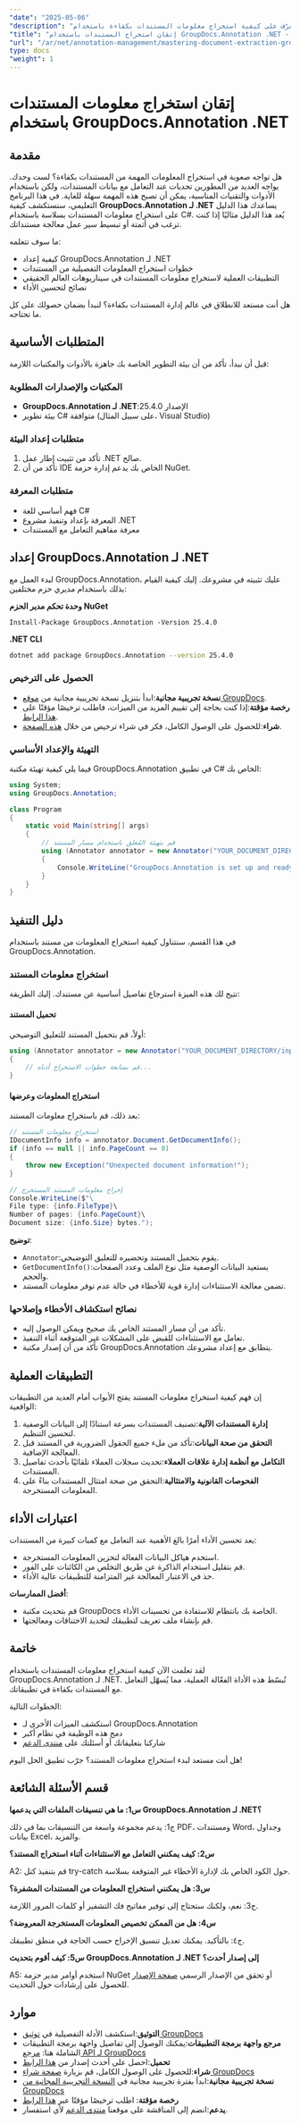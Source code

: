 ```yaml
---
"date": "2025-05-06"
"description": "تعرّف على كيفية استخراج معلومات المستندات بكفاءة باستخدام GroupDocs.Annotation لـ .NET. يغطي هذا الدليل الإعداد والاستخدام والتطبيقات العملية لتحسين سير عمل معالجة المستندات."
"title": "إتقان استخراج المستندات باستخدام GroupDocs.Annotation .NET - دليل شامل للمطورين"
"url": "/ar/net/annotation-management/mastering-document-extraction-groupdocs-annotation-net/"
type: docs
"weight": 1
---
```


# إتقان استخراج معلومات المستندات باستخدام GroupDocs.Annotation .NET

## مقدمة

هل تواجه صعوبة في استخراج المعلومات المهمة من المستندات بكفاءة؟ لست وحدك. يواجه العديد من المطورين تحديات عند التعامل مع بيانات المستندات، ولكن باستخدام الأدوات والتقنيات المناسبة، يمكن أن تصبح هذه المهمة سهلة للغاية. في هذا البرنامج التعليمي، سنستكشف كيفية **GroupDocs.Annotation لـ .NET** يساعدك هذا الدليل على استخراج معلومات المستندات بسلاسة باستخدام C#. يُعد هذا الدليل مثاليًا إذا كنت ترغب في أتمتة أو تبسيط سير عمل معالجة مستنداتك.

ما سوف تتعلمه:
- كيفية إعداد GroupDocs.Annotation لـ .NET
- خطوات استخراج المعلومات التفصيلية من المستندات
- التطبيقات العملية لاستخراج معلومات المستندات في سيناريوهات العالم الحقيقي
- نصائح لتحسين الأداء

هل أنت مستعد للانطلاق في عالم إدارة المستندات بكفاءة؟ لنبدأ بضمان حصولك على كل ما تحتاجه.

## المتطلبات الأساسية

قبل أن نبدأ، تأكد من أن بيئة التطوير الخاصة بك جاهزة بالأدوات والمكتبات اللازمة:

### المكتبات والإصدارات المطلوبة

- **GroupDocs.Annotation لـ .NET**:الإصدار 25.4.0
- بيئة تطوير C# متوافقة (على سبيل المثال، Visual Studio)

### متطلبات إعداد البيئة

1. تأكد من تثبيت إطار عمل .NET صالح.
2. تأكد من أن IDE الخاص بك يدعم إدارة حزمة NuGet.

### متطلبات المعرفة

- فهم أساسي للغة C#
- المعرفة بإعداد وتنفيذ مشروع .NET
- معرفة مفاهيم التعامل مع المستندات

## إعداد GroupDocs.Annotation لـ .NET

لبدء العمل مع GroupDocs.Annotation، عليك تثبيته في مشروعك. إليك كيفية القيام بذلك باستخدام مديري حزم مختلفين:

**وحدة تحكم مدير الحزم NuGet**
```shell
Install-Package GroupDocs.Annotation -Version 25.4.0
```

**\.NET CLI**
```bash
dotnet add package GroupDocs.Annotation --version 25.4.0
```

### الحصول على الترخيص

- **نسخة تجريبية مجانية**:ابدأ بتنزيل نسخة تجريبية مجانية من [موقع GroupDocs](https://releases.groupdocs.com/annotation/net/).
- **رخصة مؤقتة**:إذا كنت بحاجة إلى تقييم المزيد من الميزات، فاطلب ترخيصًا مؤقتًا على [هذا الرابط](https://purchase.groupdocs.com/temporary-license/).
- **شراء**:للحصول على الوصول الكامل، فكر في شراء ترخيص من خلال [هذه الصفحة](https://purchase.groupdocs.com/buy).

### التهيئة والإعداد الأساسي

فيما يلي كيفية تهيئة مكتبة GroupDocs.Annotation في تطبيق C# الخاص بك:

```csharp
using System;
using GroupDocs.Annotation;

class Program
{
    static void Main(string[] args)
    {
        // قم بتهيئة المُعلق باستخدام مسار المستند
        using (Annotator annotator = new Annotator("YOUR_DOCUMENT_DIRECTORY/input.pdf"))
        {
            Console.WriteLine("GroupDocs.Annotation is set up and ready to use.");
        }
    }
}
```

## دليل التنفيذ

في هذا القسم، سنتناول كيفية استخراج المعلومات من مستند باستخدام GroupDocs.Annotation.

### استخراج معلومات المستند

تتيح لك هذه الميزة استرجاع تفاصيل أساسية عن مستندك. إليك الطريقة:

#### تحميل المستند

أولاً، قم بتحميل المستند للتعليق التوضيحي:

```csharp
using (Annotator annotator = new Annotator("YOUR_DOCUMENT_DIRECTORY/input.pdf"))
{
    // قم بمتابعة خطوات الاستخراج أدناه...
}
```

#### استخراج المعلومات وعرضها

بعد ذلك، قم باستخراج معلومات المستند:

```csharp
// استخراج معلومات المستند
IDocumentInfo info = annotator.Document.GetDocumentInfo();
if (info == null || info.PageCount == 0)
{
    throw new Exception("Unexpected document information!");
}

// إخراج معلومات المستند المستخرج
Console.WriteLine($"\
File type: {info.FileType}\
Number of pages: {info.PageCount}\
Document size: {info.Size} bytes.");
```

**توضيح**: 
- `Annotator`:يقوم بتحميل المستند وتحضيره للتعليق التوضيحي.
- `GetDocumentInfo()`:يستعيد البيانات الوصفية مثل نوع الملف وعدد الصفحات والحجم.
- تضمن معالجة الاستثناءات إدارة قوية للأخطاء في حالة عدم توفر معلومات المستند.

### نصائح استكشاف الأخطاء وإصلاحها

- تأكد من أن مسار المستند الخاص بك صحيح ويمكن الوصول إليه.
- تعامل مع الاستثناءات للقبض على المشكلات غير المتوقعة أثناء التنفيذ.
- تأكد من أن إصدار مكتبة GroupDocs.Annotation يتطابق مع إعداد مشروعك.

## التطبيقات العملية

إن فهم كيفية استخراج معلومات المستند يفتح الأبواب أمام العديد من التطبيقات الواقعية:

1. **إدارة المستندات الآلية**:تصنيف المستندات بسرعة استنادًا إلى البيانات الوصفية لتحسين التنظيم.
2. **التحقق من صحة البيانات**:تأكد من ملء جميع الحقول الضرورية في المستند قبل المعالجة الإضافية.
3. **التكامل مع أنظمة إدارة علاقات العملاء**:تحديث سجلات العملاء تلقائيًا بأحدث تفاصيل المستندات.
4. **الفحوصات القانونية والامتثالية**:التحقق من صحة امتثال المستندات بناءً على المعلومات المستخرجة.

## اعتبارات الأداء

يعد تحسين الأداء أمرًا بالغ الأهمية عند التعامل مع كميات كبيرة من المستندات:

- استخدم هياكل البيانات الفعالة لتخزين المعلومات المستخرجة.
- قم بتقليل استخدام الذاكرة عن طريق التخلص من الكائنات على الفور.
- خذ في الاعتبار المعالجة غير المتزامنة للتطبيقات عالية الأداء.

**أفضل الممارسات**:
- قم بتحديث مكتبة GroupDocs الخاصة بك بانتظام للاستفادة من تحسينات الأداء.
- قم بإنشاء ملف تعريف لتطبيقك لتحديد الاختناقات ومعالجتها.

## خاتمة

لقد تعلمت الآن كيفية استخراج معلومات المستندات باستخدام GroupDocs.Annotation لـ .NET. تُبسّط هذه الأداة الفعّالة العملية، مما يُسهّل التعامل مع المستندات بكفاءة في تطبيقاتك.

الخطوات التالية:
- استكشف الميزات الأخرى لـ GroupDocs.Annotation
- دمج هذه الوظيفة في نظام أكبر
- شاركنا بتعليقاتك أو أسئلتك على [منتدى الدعم](https://forum.groupdocs.com/c/annotation/)

هل أنت مستعد لبدء استخراج معلومات المستند؟ جرّب تطبيق الحل اليوم!

## قسم الأسئلة الشائعة

**س1: ما هي تنسيقات الملفات التي يدعمها GroupDocs.Annotation لـ .NET؟**

ج1: يدعم مجموعة واسعة من التنسيقات بما في ذلك PDF، ومستندات Word، وجداول بيانات Excel، والمزيد.

**س2: كيف يمكنني التعامل مع الاستثناءات أثناء استخراج المستند؟**

A2: قم بتنفيذ كتل try-catch حول الكود الخاص بك لإدارة الأخطاء غير المتوقعة بسلاسة.

**س3: هل يمكنني استخراج المعلومات من المستندات المشفرة؟**

ج3: نعم، ولكنك ستحتاج إلى توفير مفاتيح فك التشفير أو كلمات المرور اللازمة.

**س4: هل من الممكن تخصيص المعلومات المستخرجة المعروضة؟**

ج٤: بالتأكيد. يمكنك تعديل تنسيق الإخراج حسب الحاجة في منطق تطبيقك.

**س5: كيف أقوم بتحديث GroupDocs.Annotation لـ .NET إلى إصدار أحدث؟**

A5: استخدم أوامر مدير حزمة NuGet أو تحقق من الإصدار الرسمي [صفحة الإصدار](https://releases.groupdocs.com/annotation/net/) للحصول على إرشادات حول التحديث.

## موارد

- **التوثيق**:استكشف الأدلة التفصيلية في [توثيق GroupDocs](https://docs.groupdocs.com/annotation/net/)
- **مرجع واجهة برمجة التطبيقات**:يمكنك الوصول إلى تفاصيل واجهة برمجة التطبيقات الشاملة هنا: [مرجع API لـ GroupDocs](https://reference.groupdocs.com/annotation/net/)
- **تحميل**:احصل على أحدث إصدار من [هذا الرابط](https://releases.groupdocs.com/annotation/net/)
- **شراء**:للحصول على الوصول الكامل، قم بزيارة [صفحة شراء GroupDocs](https://purchase.groupdocs.com/buy)
- **نسخة تجريبية مجانية**:ابدأ بفترة تجريبية مجانية في [النسخة التجريبية المجانية من GroupDocs](https://releases.groupdocs.com/annotation/net/)
- **رخصة مؤقتة**: اطلب ترخيصًا مؤقتًا عبر [هذا الرابط](https://purchase.groupdocs.com/temporary-license/)
- **يدعم**:انضم إلى المناقشة على موقعنا [منتدى الدعم](https://forum.groupdocs.com/c/annotation/) لأي استفسار.